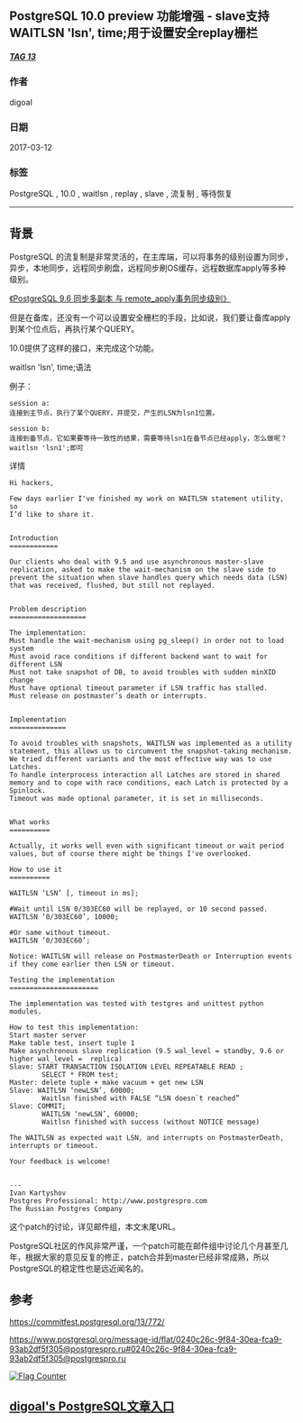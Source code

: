 ## PostgreSQL 10.0 preview 功能增强 - slave支持WAITLSN 'lsn', time;用于设置安全replay栅栏  
##### [TAG 13](../class/13.md)
                                                  
### 作者                                                                                               
digoal                                             
                                                    
### 日期                                               
2017-03-12                                              
                                                
### 标签                                             
PostgreSQL , 10.0 , waitlsn , replay , slave , 流复制 , 等待恢复  
                                                  
----                                            
                                                     
## 背景                           
PostgreSQL 的流复制是非常灵活的，在主库端，可以将事务的级别设置为同步，异步，本地同步，远程同步刷盘，远程同步刷OS缓存，远程数据库apply等多种级别。  
  
[《PostgreSQL 9.6 同步多副本 与 remote_apply事务同步级别》](../201610/20161006_02.md)   
  
但是在备库，还没有一个可以设置安全栅栏的手段，比如说，我们要让备库apply到某个位点后，再执行某个QUERY。  
  
10.0提供了这样的接口，来完成这个功能。  
  
waitlsn 'lsn', time;语法  
  
例子：  
  
```  
session a:   
连接到主节点，执行了某个QUERY，并提交，产生的LSN为lsn1位置。  
  
session b:  
连接到备节点，它如果要等待一致性的结果，需要等待lsn1在备节点已经apply，怎么做呢？  
waitlsn 'lsn1';即可  
```  
  
详情  
  
```  
Hi hackers,  
  
Few days earlier I've finished my work on WAITLSN statement utility, so   
I’d like to share it.  
  
  
Introduction  
============  
  
Our clients who deal with 9.5 and use asynchronous master-slave   
replication, asked to make the wait-mechanism on the slave side to   
prevent the situation when slave handles query which needs data (LSN)   
that was received, flushed, but still not replayed.  
  
  
Problem description  
===================  
  
The implementation:  
Must handle the wait-mechanism using pg_sleep() in order not to load system  
Must avoid race conditions if different backend want to wait for   
different LSN  
Must not take snapshot of DB, to avoid troubles with sudden minXID change  
Must have optional timeout parameter if LSN traffic has stalled.  
Must release on postmaster’s death or interrupts.  
  
  
Implementation  
==============  
  
To avoid troubles with snapshots, WAITLSN was implemented as a utility   
statement, this allows us to circumvent the snapshot-taking mechanism.  
We tried different variants and the most effective way was to use Latches.  
To handle interprocess interaction all Latches are stored in shared   
memory and to cope with race conditions, each Latch is protected by a   
Spinlock.  
Timeout was made optional parameter, it is set in milliseconds.  
  
  
What works  
==========  
  
Actually, it works well even with significant timeout or wait period   
values, but of course there might be things I've overlooked.  
  
How to use it  
==========  
  
WAITLSN ‘LSN’ [, timeout in ms];  
  
#Wait until LSN 0/303EC60 will be replayed, or 10 second passed.  
WAITLSN ‘0/303EC60’, 10000;  
  
#Or same without timeout.  
WAITLSN ‘0/303EC60’;  
  
Notice: WAITLSN will release on PostmasterDeath or Interruption events   
if they come earlier then LSN or timeout.  
  
Testing the implementation  
======================  
  
The implementation was tested with testgres and unittest python modules.  
  
How to test this implementation:  
Start master server  
Make table test, insert tuple 1  
Make asynchronous slave replication (9.5 wal_level = standby, 9.6 or   
higher wal_level =  replica)  
Slave: START TRANSACTION ISOLATION LEVEL REPEATABLE READ ;  
		SELECT * FROM test;  
Master: delete tuple + make vacuum + get new LSN  
Slave: WAITLSN ‘newLSN’, 60000;  
		Waitlsn finished with FALSE “LSN doesn`t reached”  
Slave: COMMIT;  
		WAITLSN ‘newLSN’, 60000;  
		Waitlsn finished with success (without NOTICE message)  
  
The WAITLSN as expected wait LSN, and interrupts on PostmasterDeath,   
interrupts or timeout.  
  
Your feedback is welcome!  
  
  
---  
Ivan Kartyshov  
Postgres Professional: http://www.postgrespro.com  
The Russian Postgres Company  
```  
  
这个patch的讨论，详见邮件组，本文末尾URL。  
  
PostgreSQL社区的作风非常严谨，一个patch可能在邮件组中讨论几个月甚至几年，根据大家的意见反复的修正，patch合并到master已经非常成熟，所以PostgreSQL的稳定性也是远近闻名的。  
  
## 参考  
https://commitfest.postgresql.org/13/772/  
  
https://www.postgresql.org/message-id/flat/0240c26c-9f84-30ea-fca9-93ab2df5f305@postgrespro.ru#0240c26c-9f84-30ea-fca9-93ab2df5f305@postgrespro.ru  
      

  
<a rel="nofollow" href="http://info.flagcounter.com/h9V1"  ><img src="http://s03.flagcounter.com/count/h9V1/bg_FFFFFF/txt_000000/border_CCCCCC/columns_2/maxflags_12/viewers_0/labels_0/pageviews_0/flags_0/"  alt="Flag Counter"  border="0"  ></a>  
  
  
  
  
## [digoal's PostgreSQL文章入口](https://github.com/digoal/blog/blob/master/README.md "22709685feb7cab07d30f30387f0a9ae")
  
